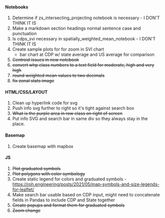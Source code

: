 #### Notebooks
1. Determine if zs_intersecting_projecting notebook is necessary - I DON'T THINK IT IS
2. Make a markdown section headings normal sentence case and punctuation
3. Is cdps_svi necessary in spatially_weighted_mean_notebook - I DON'T THINK IT IS
4. Create sample plots for for zoom in SVI chart
    - bar chart at CDP w/ state average and US average for comparison
5. ~~Centroid issues in new notebook~~
6. ~~convert whp class numbers to a text field for moderate, high and very high~~
7. ~~round weighted mean values to two decimals~~
8. ~~fix zonal stats image~~

#### HTML/CSS/LAYOUT
1. Clean up hyperlink code for svg
2. Push info svg further to right so it's tight against search box
3. ~~What is the purple area in row class on right of screen~~
4. Put info SVG and search bar in same div so they always stay in the place.


#### Basemap
1. Create basemap with mapbox

#### JS
1. ~~Plot graduated symbols~~
2. ~~Plot polygons with color symbology~~
3. Create static legend for colors and graduated symbols - https://roh.engineering/posts/2021/05/map-symbols-and-size-legends-for-leaflet/
4. Make search bar usable based on CDP input, might need to concatenate fields in Pandas to include CDP and State together
5. ~~Create popups and format them for graduated symbols~~
6. ~~Zoom change~~


